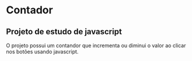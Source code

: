 # Contador
Projeto de estudo de javascript
------------------------------------
O projeto possui um contandor que incrementa ou diminui o valor ao clicar nos botões usando javascript.
